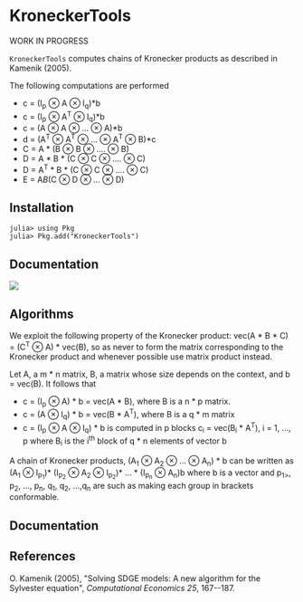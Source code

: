 # KroneckerTools

WORK IN PROGRESS

`KroneckerTools` computes chains of Kronecker
products as described in Kamenik (2005).

The following computations are performed

- c = (I<sub>p</sub> ⊗ A ⊗ I<sub>q</sub>)*b
- c = (I<sub>p</sub> ⊗ A<sup>T</sup> ⊗ I<sub>q</sub>)*b
- c = (A ⊗ A ⊗ ... ⊗ A)*b
- d = (A<sup>T</sup> ⊗ A<sup>T</sup> ⊗ ... ⊗ A<sup>T</sup> ⊗ B)*c
- C = A * (B ⊗ B ⊗ .... ⊗ B)
- D = A * B * (C ⊗ C ⊗ .... ⊗ C)
- D = A<sup>T</sup> * B * (C ⊗ C ⊗ .... ⊗ C) 
- E = A*B*(C ⊗ D ⊗ ... ⊗ D)

## Installation
 ```
 julia> using Pkg
 julia> Pkg.add("KroneckerTools")
 ```
 
## Documentation

[![](https://img.shields.io/badge/docs-dev-blue.svg)](https://DynareJulia.github.io/KroneckerTools.jl/dev)

## Algorithms

We exploit the following property of the Kronecker product:
vec(A * B * C) = (C<sup>T</sup> ⊗ A) * vec(B), so as never to form the
matrix corresponding to the Kronecker product and whenever possible
use matrix product instead. 

Let A, a m * n matrix, B, a matrix whose size depends on the context, and b = vec(B). It follows that

- c = (I<sub>p</sub> ⊗ A) * b = vec(A * B), where B is a  n * p matrix.
- c = (A ⊗ I<sub>q</sub>) * b = vec(B * A<sup>T</sup>), where B is a q * m matrix
- c = (I<sub>p</sub> ⊗ A ⊗ I<sub>q</sub>) * b is computed in p blocks
c<sub>i</sub> = vec(B<sub>i</sub> * A<sup>T</sup>),  i = 1, ..., p where B<sub>i</sub> is the i<sup>th</sup> block of q * n elements of vector b

A chain of Kronecker products, (A<sub>1</sub> ⊗ A<sub>2</sub> ⊗ ... ⊗
    A<sub>n</sub>) * b can be written as 
    (A<sub>1</sub> ⊗ I<sub>p<sub>1</sub></sub>)*
    (I<sub>p<sub>2</sub></sub> ⊗ A<sub>2</sub> ⊗ I<sub>p<sub>2</sub></sub>)* ... *
        (I<sub>p<sub>n</sub></sub> ⊗ A<sub>n</sub>)b where b is a vector and p<sub>1></sub>, p<sub>2</sub>, ..., p<sub>n</sub>, q<sub>1</sub>, q<sub>2</sub>, ...,q<sub>n</sub> are such as making each group in brackets conformable.      

## Documentation



## References
O. Kamenik (2005), "Solving SDGE models: A new algorithm for the Sylvester
  equation", <i>Computational Economics 25</i>, 167--187.
